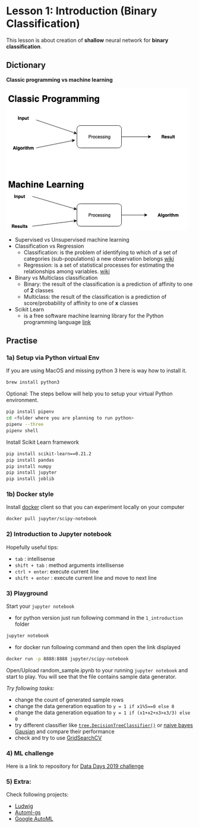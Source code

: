 # Lesson 1: Introduction (Binary Classification)

This lesson is about creation of **shallow** neural network for **binary classification**.

## Dictionary
**Classic programming vs machine learning**

![1_classic_vs_ml](./images/1_classic_vs_ml.jpg)
- Supervised vs Unsupervised machine learning
- Classification vs Regression
    - Classification: is the problem of identifying to which of a set of categories (sub-populations) a new observation belongs [wiki](https://en.wikipedia.org/wiki/Statistical_classification)
    - Regression:  is a set of statistical processes for estimating the relationships among variables. [wiki](https://en.wikipedia.org/wiki/Regression_analysis)
- Binary vs Multiclass classification
    - Binary: the result of the classification is a prediction of affinity to one of **2** classes
    - Multiclass: the result of the classification is a prediction of score/probability of affinity to one of **x** classes
- Scikit Learn
    - is a free software machine learning library for the Python programming language [link](https://scikit-learn.org/stable/)


## Practise
### 1a) Setup via Python virtual Env

If you are using MacOS and missing python 3 here is way how to install it.
```bash
brew install python3
```

Optional: The steps bellow will help you to setup your virtual Python environment. 
```bash
pip install pipenv
cd <folder where you are planning to run python>
pipenv --three
pipenv shell
```

Install Scikit Learn framework
```bash
pip install scikit-learn==0.21.2 
pip install pandas
pip install numpy
pip install jupyter
pip install joblib
```

### 1b) Docker style
Install [docker](https://www.docker.com/get-started) client so that you can experiment locally on your computer 
```bash
docker pull jupyter/scipy-notebook
```

### 2) Introduction to Jupyter notebook


Hopefully useful tips:
- `tab` : intellisense
- `shift + tab` : method arguments intellisense
- `ctrl + enter`: execute current line
- `shift + enter` : execute current line and move to next line 

### 3) Playground
Start your `jupyter notebook`
- for python version just run following command in the `1_introduction` folder
```bash
jupyter notebook
```
- for docker run following command and then open the link displayed
```bash
docker run -p 8888:8888 jupyter/scipy-notebook
```

Open/Upload random_sample.ipynb to your running `jupyter notebook` and start to play. You will see that the file contains sample data generator. 

*Try following tasks:*
- change the count of generated sample rows
- change the data generation equation to `y = 1 if x1%5==0 else 0` 
- change the data generation equation to `y = 1 if (x1+x2+x3>x3/3) else 0`
- try different classifier like [`tree.DecisionTreeClassifier()`](https://scikit-learn.org/stable/modules/generated/sklearn.tree.DecisionTreeClassifier.html) or [naive bayes Gausian]() and compare their performance
- check and try to use [GridSearchCV](https://scikit-learn.org/stable/modules/generated/sklearn.model_selection.GridSearchCV.html)
 

### 4) ML challenge
Here is a link to repository for [Data Days 2019 challenge](https://github.com/anfibil/dataday19_intro_to_ml)

### 5) Extra:
Check following projects:
- [Ludwig](https://github.com/uber/ludwig)
- [Automl-gs](https://github.com/vvalouch/automl-gs)
- [Google AutoML](https://cloud.google.com/automl/)




